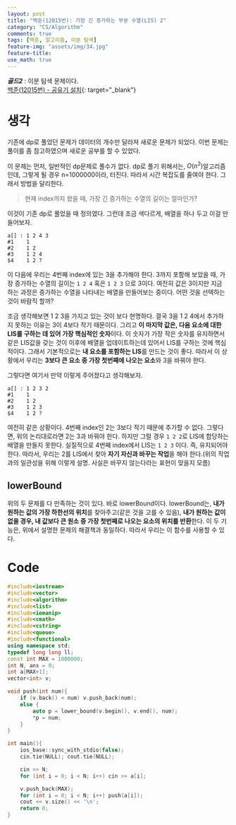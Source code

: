 ```yaml
---
layout: post
title: "백준(12015번): 가장 긴 증가하는 부분 수열(LIS) 2"
category: "CS/Algorithm"
comments: true
tags: [백준, 알고리즘, 이분 탐색]
feature-img: "assets/img/34.jpg"
feature-title:
use_math: true
---
```


**_골드2_** : 이분 탐색 문제이다.  
[백준(12015번) - 공유기 설치](https://www.acmicpc.net/problem/12015){: target="\_blank"}

# 생각

기존에 dp로 풀었던 문제가 데이터의 개수만 달라져 새로운 문제가 되었다. 이번 문제는 풀이를 좀 참고하였으며 새로운 공부를 할 수 있었다.

이 문제는 먼저, 일반적인 dp문제로 풀수가 없다. dp로 풀기 위해서는, $O(n^2)$알고리즘인데, 그렇게 될 경우 n=1000000이라, 터진다. 따라서 시간 복잡도를 줄여야 한다. 그래서 방법을 달리한다.

> 현재 index까지 왔을 때, 가장 긴 증가하는 수열의 길이는 얼마인가?

이것이 기존 dp로 풀었을 때 정의였다. 그런데 조금 색다르게, 배열을 하나 두고 이걸 만들어보자.

```
a[] : 1 2 4 3
#1    1
#2    1 2
#3    1 2 4
$4    1 2 ?
```

이 다음에 우리는 4번째 index에 있는 3을 추가해야 한다. 3까지 포함해 보았을 때, 가장 증가하는 수열의 길이는 `1 2 4` 혹은 `1 2 3` 으로 3이다. 여전히 값은 3이지만 지금 하는 과정은 증가하는 수열을 나타내는 배열을 만들어보는 중이다. 어떤 것을 선택하는 것이 바람직 할까?

조금 생각해보면 1 2 3을 가지고 있는 것이 보다 현명하다. 결국 3을 1 2 4에서 추가하지 못하는 이유는 3이 4보다 작기 때문이다. 그리고 **이 마지막 값은, 다음 요소에 대한 LIS를 구하는 데 있어 가장 핵심적인 숫자**이다. 이 숫자가 가장 작은 숫자를 유지하면서 같은 LIS값을 갖는 것이 이후에 배열을 업데이트하는데 있어서 LIS를 구하는 것에 핵심적이다. 그래서 기본적으로는 **내 요소를 포함하는 LIS**를 만드는 것이 좋다. 따라서 이 상황에서 우리는 **3보다 큰 요소 중 가장 첫번째에 나오는 요소**와 3을 바꿔야 한다.

그렇다면 여기서 만약 이렇게 주어졌다고 생각해보자.

```
a[] : 1 2 3 2
#1    1
#2    1 2
#3    1 2 3
$4    1 2 ?
```

여전히 같은 상황이다. 4번째 index인 2는 3보다 작기 때문에 추가할 수 없다. 그렇다면, 위의 논리대로라면 2는 3과 바꿔야 한다. 하지만 그럴 경우 `1 2 2`로 LIS에 합당하는 배열을 만들지 못한다. 실질적으로 4번째 index에서 LIS는 `1 2 3` 이다. 즉, 유지되어야 한다. 따라서, 우리는 2를 LIS에서 찾아 **자기 자신과 바꾸는 작업**을 해야 한다.(위의 작업과의 일관성을 위해 이렇게 설명. 사실은 바꾸지 않는다라는 표현이 맞을지 모름)

## lowerBound

위의 두 문제를 다 만족하는 것이 있다. 바로 lowerBound이다. lowerBound는, **내가 원하는 값의 가장 하한선의 위치**를 찾아주고(같은 것을 고를 수 있음), **내가 원하는 값이 없을 경우, 내 값보다 큰 원소 중 가장 첫번째로 나오는 요소의 위치를 반환**한다. 이 두 기능은, 위에서 설명한 문제의 해결책과 동일하다. 따라서 우리는 이 함수를 사용할 수 있다.

# Code

```c++
#include<iostream>
#include<vector>
#include<algorithm>
#include<list>
#include<iomanip>
#include<cmath>
#include<cstring>
#include<queue>
#include<functional>
using namespace std;
typedef long long ll;
const int MAX = 1000000;
int N, ans = 0;
int a[MAX+1];
vector<int> v;

void push(int num){
    if (v.back() < num) v.push_back(num);
    else {
        auto p = lower_bound(v.begin(), v.end(), num);
        *p = num;
    }
}

int main(){
    ios_base::sync_with_stdio(false);
    cin.tie(NULL); cout.tie(NULL);

    cin >> N;
    for (int i = 0; i < N; i++) cin >> a[i];

    v.push_back(MAX);
    for (int i = 0; i < N; i++) push(a[i]);
    cout << v.size() << '\n';
    return 0;
}
```
